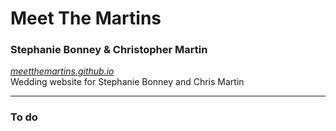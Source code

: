# Meet The Martins
### Stephanie Bonney & Christopher Martin
_[meetthemartins.github.io](https://meetthemartins.github.io)_  
Wedding website for Stephanie Bonney and Chris Martin

---
### To do
